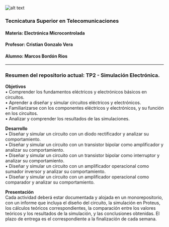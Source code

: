 ![alt text](D.%20Presentación/LogoEM.png)  
### **Tecnicatura Superior en Telecomunicaciones**
#### **Materia: Electrónica Microcontrolada**
#### **Profesor: Cristian Gonzalo Vera**
#### **Alumno: Marcos Bordón Rios**

---

### **Resumen del repositorio actual: TP2 - Simulación Electrónica.**

**Objetivos**  
• Comprender los fundamentos eléctricos y electrónicos básicos en circuitos.  
• Aprender a diseñar y simular circuitos eléctricos y electrónicos.  
• Familiarizarse con los componentes eléctricos y electrónicos, y su función en los circuitos.  
• Analizar y comprender los resultados de las simulaciones.

**Desarrollo**  
• Diseñar y simular un circuito con un diodo rectificador y analizar su comportamiento.  
• Diseñar y simular un circuito con un transistor bipolar como amplificador y analizar su comportamiento.  
• Diseñar y simular un circuito con un transistor bipolar como interruptor y analizar su comportamiento.  
• Diseñar y simular un circuito con un amplificador operacional como sumador inversor y analizar su comportamiento.  
• Diseñar y simular un circuito con un amplificador operacional como comparador y analizar su comportamiento.

**Presentación**  
Cada actividad deberá estar documentada y alojada en un monorepositorio, con un informe que incluya el diseño del circuito, la simulación en Proteus, los cálculos teóricos correspondientes, la comparación entre los valores teóricos y los resultados de la simulación, y las conclusiones obtenidas. El plazo de entrega es el correspondiente a la finalización de cada semana.